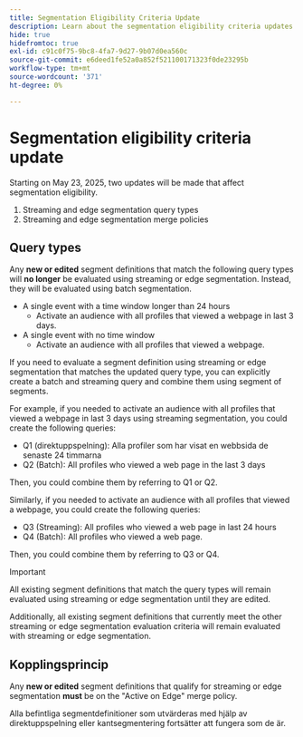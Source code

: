 ```yaml
---
title: Segmentation Eligibility Criteria Update
description: Learn about the segmentation eligibility criteria updates that affect the types of audiences that can be evaluated using streaming and edge segmentation.
hide: true
hidefromtoc: true
exl-id: c91c0f75-9bc8-4fa7-9d27-9b07d0ea560c
source-git-commit: e6deed1fe52a0a852f521100171323f0de23295b
workflow-type: tm+mt
source-wordcount: '371'
ht-degree: 0%

---
```


# Segmentation eligibility criteria update

Starting on May 23, 2025, two updates will be made that affect segmentation eligibility.

1. Streaming and edge segmentation query types
2. Streaming and edge segmentation merge policies

## Query types

Any **new or edited** segment definitions that match the following query types will **no longer** be evaluated using streaming or edge segmentation. Instead, they will be evaluated using batch segmentation.

- A single event with a time window longer than 24 hours
   - Activate an audience with all profiles that viewed a webpage in last 3 days.
- A single event with no time window
   - Activate an audience with all profiles that viewed a webpage.

If you need to evaluate a segment definition using streaming or edge segmentation that matches the updated query type, you can explicitly create a batch and streaming query and combine them using segment of segments.

For example, if you needed to activate an audience with all profiles that viewed a webpage in last 3 days using streaming segmentation, you could create the following queries:

- Q1 (direktuppspelning): Alla profiler som har visat en webbsida de senaste 24 timmarna
- Q2 (Batch): All profiles who viewed a web page in the last 3 days

Then, you could combine them by referring to Q1 or Q2.

Similarly, if you needed to activate an audience with all profiles that viewed a webpage, you could create the following queries:

- Q3 (Streaming): All profiles who viewed a web page in last 24 hours
- Q4 (Batch): All profiles who viewed a web page.

Then, you could combine them by referring to Q3 or Q4.

>[!IMPORTANT]
>
>All existing segment definitions that match the query types will remain evaluated using streaming or edge segmentation until they are edited.
>
>Additionally, all existing segment definitions that currently meet the other streaming or edge segmentation evaluation criteria will remain evaluated with streaming or edge segmentation.

## Kopplingsprincip

Any **new or edited** segment definitions that qualify for streaming or edge segmentation **must** be on the &quot;Active on Edge&quot; merge policy.

Alla befintliga segmentdefinitioner som utvärderas med hjälp av direktuppspelning eller kantsegmentering fortsätter att fungera som de är.
